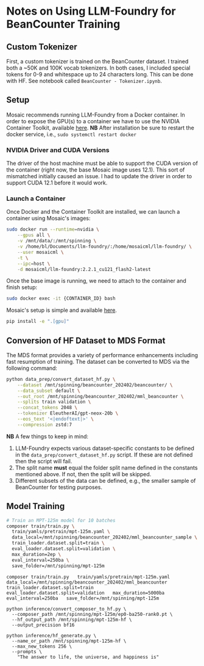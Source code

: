 # Notes on Using LLM-Foundry for BeanCounter Training
## Custom Tokenizer
First, a custom tokenizer is trained on the BeanCounter dataset. I trained both a ~50K and 100K vocab tokenizers. In both cases, I included special tokens for 0-9 and whitespace up to 24 characters long. This can be done with HF. See notebook called `BeanCounter - Tokenizer.ipynb`.

## Setup
Mosaic recommends running LLM-Foundry from a Docker container. In order to expose the GPU(s) to a container we have to use the NVIDIA Container Toolkit, available [here](https://docs.nvidia.com/datacenter/cloud-native/container-toolkit/latest/install-guide.html#installing-with-apt). **NB** After installation be sure to restart the docker service, i.e., `sudo systemctl restart docker`

### NVIDIA Driver and CUDA Versions
The driver of the host machine must be able to support the CUDA version of the container (right now, the base Mosaic image uses 12.1). This sort of mismatched initially caused an issue. I had to update the driver in order to support CUDA 12.1 before it would work.

### Launch a Container
Once Docker and the Container Toolkit are installed, we can launch a container using Mosaic's images:
```bash
sudo docker run --runtime=nvidia \
    --gpus all \
    -v /mnt/data/:/mnt/spinning \
    -v /home/bl/Documents/llm-foundry/:/home/mosaicml/llm-foundry/ \
    --user mosaicml \
    -t \
    --ipc=host \
    -d mosaicml/llm-foundry:2.2.1_cu121_flash2-latest
```

Once the base image is running, we need to attach to the container and finish setup:
```bash
sudo docker exec -it {CONTAINER_ID} bash
```

Mosaic's setup is simple and available [here](https://github.com/mosaicml/llm-foundry?tab=readme-ov-file#with-docker-recommended).

```bash
pip install -e ".[gpu]"
```

## Conversion of HF Dataset to MDS Format
The MDS format provides a variety of performance enhancements including fast resumption of training. The dataset can be converted to MDS via the following command:
```bash
python data_prep/convert_dataset_hf.py \
    --dataset /mnt/spinning/beancounter_202402/beancounter/ \
    --data_subset default \
    --out_root /mnt/spinning/beancounter_202402/mml_beancounter \
    --splits train validation \
    --concat_tokens 2048 \
    --tokenizer EleutherAI/gpt-neox-20b \
    --eos_text '<|endoftext|>' \
    --compression zstd:7
```
**NB** A few things to keep in mind:
1. LLM-Foundry expects various dataset-specific constants to be defined in the `data_prep/convert_dataset_hf.py` script. If these are not defined then the script will fail.
2. The split name **must** equal the folder split name defined in the constants mentioned above. If not, then the split will be skipped.
3. Different subsets of the data can be defined, e.g., the smaller sample of BeanCounter for testing purposes.

## Model Training
```bash
# Train an MPT-125m model for 10 batches
composer train/train.py \
  train/yamls/pretrain/mpt-125m.yaml \
  data_local=/mnt/spinning/beancounter_202402/mml_beancounter_sample \
  train_loader.dataset.split=train \
  eval_loader.dataset.split=validation \
  max_duration=2ep \
  eval_interval=250ba \
  save_folder=/mnt/spinning/mpt-125m
```

```
composer train/train.py   train/yamls/pretrain/mpt-125m.yaml   data_local=/mnt/spinning/beancounter_202402/mml_beancounter   train_loader.dataset.split=train   eval_loader.dataset.split=validation   max_duration=5000ba   eval_interval=250ba   save_folder=/mnt/spinning/mpt-125m
```

```
python inference/convert_composer_to_hf.py \
  --composer_path /mnt/spinning/mpt-125m/ep0-ba250-rank0.pt \
  --hf_output_path /mnt/spinning/mpt-125m-hf \
  --output_precision bf16
```

```
python inference/hf_generate.py \
  --name_or_path /mnt/spinning/mpt-125m-hf \
  --max_new_tokens 256 \
  --prompts \
    "The answer to life, the universe, and happiness is"
```